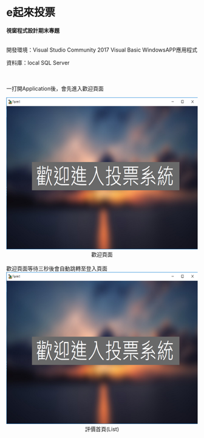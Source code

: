 
# e起來投票

**視窗程式設計期末專題**<br/><br/>

開發環境：Visual Studio Community 2017 Visual Basic WindowsAPP應用程式<br/>

資料庫：local SQL Server<br/><br/><br/>

一打開Application後，會先進入歡迎頁面<br/>
<div  align="center"><img  width="750"  height="400"  src="https://github.com/HongLinLiao/votingVB/blob/master/IMG/welcomePage.PNG"/><br>歡迎頁面</div><br/>
歡迎頁面等待三秒後會自動跳轉至登入頁面
<br/>
<div  align="center"><img  width="750"  height="400"  src="https://github.com/HongLinLiao/votingVB/blob/master/IMG/welcomePage.PNG"/><br>評價首頁(List)</div>
<br/>
